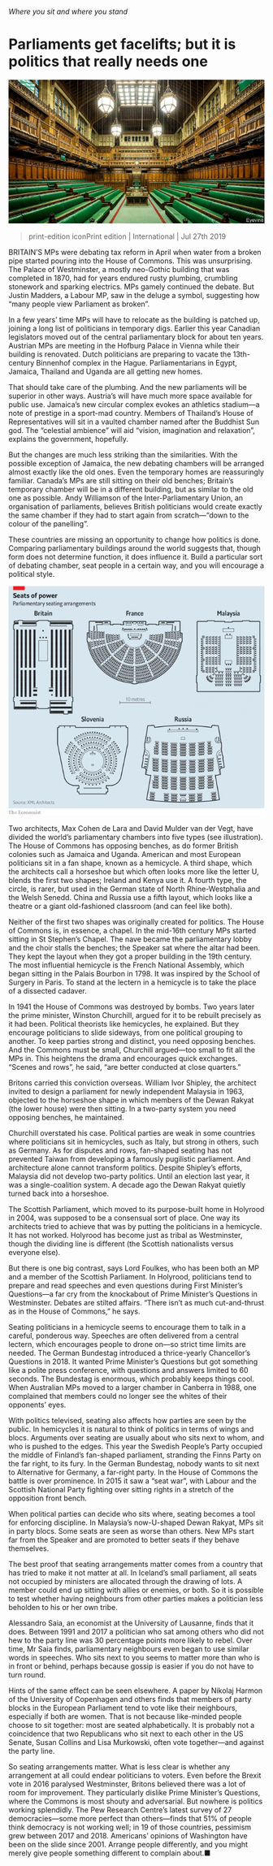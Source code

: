 ###### Where you sit and where you stand

# Parliaments get facelifts; but it is politics that really needs one 

![image](images/20190727_IRP001_2.jpg) 

> print-edition iconPrint edition | International | Jul 27th 2019 

BRITAIN’S MPs were debating tax reform in April when water from a broken pipe started pouring into the House of Commons. This was unsurprising. The Palace of Westminster, a mostly neo-Gothic building that was completed in 1870, had for years endured rusty plumbing, crumbling stonework and sparking electrics. MPs gamely continued the debate. But Justin Madders, a Labour MP, saw in the deluge a symbol, suggesting how “many people view Parliament as broken”. 

In a few years’ time MPs will have to relocate as the building is patched up, joining a long list of politicians in temporary digs. Earlier this year Canadian legislators moved out of the central parliamentary block for about ten years. Austrian MPs are meeting in the Hofburg Palace in Vienna while their building is renovated. Dutch politicians are preparing to vacate the 13th-century Binnenhof complex in the Hague. Parliamentarians in Egypt, Jamaica, Thailand and Uganda are all getting new homes. 

That should take care of the plumbing. And the new parliaments will be superior in other ways. Austria’s will have much more space available for public use. Jamaica’s new circular complex evokes an athletics stadium—a note of prestige in a sport-mad country. Members of Thailand’s House of Representatives will sit in a vaulted chamber named after the Buddhist Sun god. The “celestial ambience” will aid “vision, imagination and relaxation”, explains the government, hopefully. 

But the changes are much less striking than the similarities. With the possible exception of Jamaica, the new debating chambers will be arranged almost exactly like the old ones. Even the temporary homes are reassuringly familiar. Canada’s MPs are still sitting on their old benches; Britain’s temporary chamber will be in a different building, but as similar to the old one as possible. Andy Williamson of the Inter-Parliamentary Union, an organisation of parliaments, believes British politicians would create exactly the same chamber if they had to start again from scratch—“down to the colour of the panelling”. 

These countries are missing an opportunity to change how politics is done. Comparing parliamentary buildings around the world suggests that, though form does not determine function, it does influence it. Build a particular sort of debating chamber, seat people in a certain way, and you will encourage a political style. 

![image](images/20190727_IRC979_1.png) 

Two architects, Max Cohen de Lara and David Mulder van der Vegt, have divided the world’s parliamentary chambers into five types (see illustration). The House of Commons has opposing benches, as do former British colonies such as Jamaica and Uganda. American and most European politicians sit in a fan shape, known as a hemicycle. A third shape, which the architects call a horseshoe but which often looks more like the letter U, blends the first two shapes; Ireland and Kenya use it. A fourth type, the circle, is rarer, but used in the German state of North Rhine-Westphalia and the Welsh Senedd. China and Russia use a fifth layout, which looks like a theatre or a giant old-fashioned classroom (and can feel like both). 

Neither of the first two shapes was originally created for politics. The House of Commons is, in essence, a chapel. In the mid-16th century MPs started sitting in St Stephen’s Chapel. The nave became the parliamentary lobby and the choir stalls the benches; the Speaker sat where the altar had been. They kept the layout when they got a proper building in the 19th century. The most influential hemicycle is the French National Assembly, which began sitting in the Palais Bourbon in 1798. It was inspired by the School of Surgery in Paris. To stand at the lectern in a hemicycle is to take the place of a dissected cadaver. 

In 1941 the House of Commons was destroyed by bombs. Two years later the prime minister, Winston Churchill, argued for it to be rebuilt precisely as it had been. Political theorists like hemicycles, he explained. But they encourage politicians to slide sideways, from one political grouping to another. To keep parties strong and distinct, you need opposing benches. And the Commons must be small, Churchill argued—too small to fit all the MPs in. This heightens the drama and encourages quick exchanges. “Scenes and rows”, he said, “are better conducted at close quarters.” 

Britons carried this conviction overseas. William Ivor Shipley, the architect invited to design a parliament for newly independent Malaysia in 1963, objected to the horseshoe shape in which members of the Dewan Rakyat (the lower house) were then sitting. In a two-party system you need opposing benches, he maintained. 

Churchill overstated his case. Political parties are weak in some countries where politicians sit in hemicycles, such as Italy, but strong in others, such as Germany. As for disputes and rows, fan-shaped seating has not prevented Taiwan from developing a famously pugilistic parliament. And architecture alone cannot transform politics. Despite Shipley’s efforts, Malaysia did not develop two-party politics. Until an election last year, it was a single-coalition system. A decade ago the Dewan Rakyat quietly turned back into a horseshoe. 

The Scottish Parliament, which moved to its purpose-built home in Holyrood in 2004, was supposed to be a consensual sort of place. One way its architects tried to achieve that was by putting the politicians in a hemicycle. It has not worked. Holyrood has become just as tribal as Westminster, though the dividing line is different (the Scottish nationalists versus everyone else). 

But there is one big contrast, says Lord Foulkes, who has been both an MP and a member of the Scottish Parliament. In Holyrood, politicians tend to prepare and read speeches and even questions during First Minister’s Questions—a far cry from the knockabout of Prime Minister’s Questions in Westminster. Debates are stilted affairs. “There isn’t as much cut-and-thrust as in the House of Commons,” he says. 

Seating politicians in a hemicycle seems to encourage them to talk in a careful, ponderous way. Speeches are often delivered from a central lectern, which encourages people to drone on—so strict time limits are needed. The German Bundestag introduced a thrice-yearly Chancellor’s Questions in 2018. It wanted Prime Minister’s Questions but got something like a polite press conference, with questions and answers limited to 60 seconds. The Bundestag is enormous, which probably keeps things cool. When Australian MPs moved to a larger chamber in Canberra in 1988, one complained that members could no longer see the whites of their opponents’ eyes. 

With politics televised, seating also affects how parties are seen by the public. In hemicycles it is natural to think of politics in terms of wings and blocs. Arguments over seating are usually about who sits next to whom, and who is pushed to the edges. This year the Swedish People’s Party occupied the middle of Finland’s fan-shaped parliament, stranding the Finns Party on the far right, to its fury. In the German Bundestag, nobody wants to sit next to Alternative for Germany, a far-right party. In the House of Commons the battle is over prominence. In 2015 it saw a “seat war”, with Labour and the Scottish National Party fighting over sitting rights in a stretch of the opposition front bench. 

When political parties can decide who sits where, seating becomes a tool for enforcing discipline. In Malaysia’s now-U-shaped Dewan Rakyat, MPs sit in party blocs. Some seats are seen as worse than others. New MPs start far from the Speaker and are promoted to better seats if they behave themselves. 

The best proof that seating arrangements matter comes from a country that has tried to make it not matter at all. In Iceland’s small parliament, all seats not occupied by ministers are allocated through the drawing of lots. A member could end up sitting with allies or enemies, or both. So it is possible to test whether having neighbours from other parties makes a politician less beholden to his or her own tribe. 

Alessandro Saia, an economist at the University of Lausanne, finds that it does. Between 1991 and 2017 a politician who sat among others who did not hew to the party line was 30 percentage points more likely to rebel. Over time, Mr Saia finds, parliamentary neighbours even began to use similar words in speeches. Who sits next to you seems to matter more than who is in front or behind, perhaps because gossip is easier if you do not have to turn round. 

Hints of the same effect can be seen elsewhere. A paper by Nikolaj Harmon of the University of Copenhagen and others finds that members of party blocks in the European Parliament tend to vote like their neighbours, especially if both are women. That is not because like-minded people choose to sit together: most are seated alphabetically. It is probably not a coincidence that two Republicans who sit next to each other in the US Senate, Susan Collins and Lisa Murkowski, often vote together—and against the party line. 

So seating arrangements matter. What is less clear is whether any arrangement at all could endear politicians to voters. Even before the Brexit vote in 2016 paralysed Westminster, Britons believed there was a lot of room for improvement. They particularly dislike Prime Minister’s Questions, where the Commons is most shouty and adversarial. But nowhere is politics working splendidly. The Pew Research Centre’s latest survey of 27 democracies—some more perfect than others—finds that 51% of people think democracy is not working well; in 19 of those countries, pessimism grew between 2017 and 2018. Americans’ opinions of Washington have been on the slide since 2001. Arrange people differently, and you might merely give people something different to complain about.■ 


